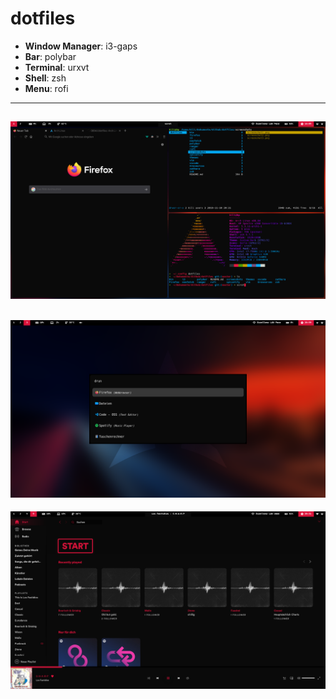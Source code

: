 # dotfiles

- **Window Manager**: i3-gaps
- **Bar**: polybar
- **Terminal**: urxvt
- **Shell**: zsh
- **Menu**: rofi
---
![Screenshot](https://github.com/089kili/dotfiles/blob/master/screenshots/screenshot1.png)
---
![Screenshot](https://github.com/089kili/dotfiles/blob/master/screenshots/screenshot2.png)
---
![Screenshot](https://github.com/089kili/dotfiles/blob/master/screenshots/screenshot3.png)
